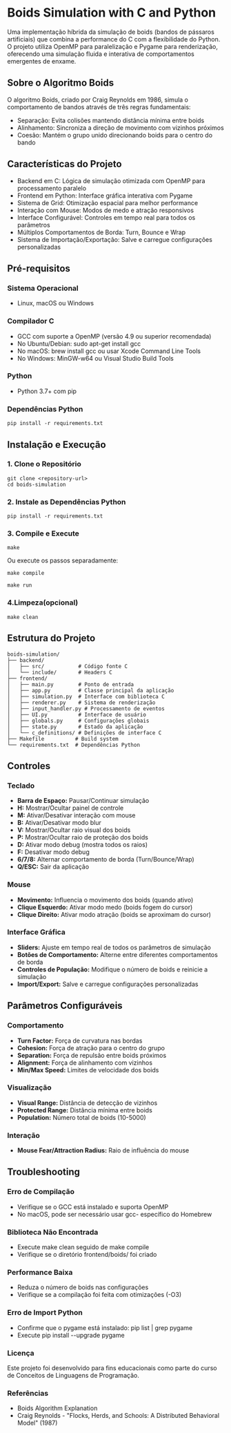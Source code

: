 
# Boids Simulation with C and Python
Uma implementação híbrida da simulação de boids (bandos de pássaros artificiais) que combina a performance do C com a flexibilidade do Python. O projeto utiliza OpenMP para paralelização e Pygame para renderização, oferecendo uma simulação fluida e interativa de comportamentos emergentes de enxame.

##  Sobre o Algoritmo Boids
O algoritmo Boids, criado por Craig Reynolds em 1986, simula o comportamento de bandos através de três regras fundamentais:

- Separação: Evita colisões mantendo distância mínima entre boids
- Alinhamento: Sincroniza a direção de movimento com vizinhos próximos
- Coesão: Mantém o grupo unido direcionando boids para o centro do bando

## Características do Projeto

- Backend em C: Lógica de simulação otimizada com OpenMP para processamento paralelo
- Frontend em Python: Interface gráfica interativa com Pygame
- Sistema de Grid: Otimização espacial para melhor performance
- Interação com Mouse: Modos de medo e atração responsivos
- Interface Configurável: Controles em tempo real para todos os parâmetros
- Múltiplos Comportamentos de Borda: Turn, Bounce e Wrap
- Sistema de Importação/Exportação: Salve e carregue configurações personalizadas

## Pré-requisitos

### Sistema Operacional

- Linux, macOS ou Windows

### Compilador C

- GCC com suporte a OpenMP (versão 4.9 ou superior recomendada)
- No Ubuntu/Debian: sudo apt-get install gcc
- No macOS: brew install gcc ou usar Xcode Command Line Tools
- No Windows: MinGW-w64 ou Visual Studio Build Tools

### Python

- Python 3.7+ com pip

### Dependências Python

```
pip install -r requirements.txt
```

## Instalação e Execução

###  1. Clone o Repositório
```
git clone <repository-url> 
cd boids-simulation 
```

### 2. Instale as Dependências Python
```
pip install -r requirements.txt
```

### 3. Compile e Execute

```
make
```
Ou execute os passos separadamente:
```
make compile

make run
```

### 4.Limpeza(opcional)

```
make clean
```

## Estrutura do Projeto

```
boids-simulation/
├── backend/
│   ├── src/           # Código fonte C
│   └── include/       # Headers C
├── frontend/
│   ├── main.py        # Ponto de entrada
│   ├── app.py         # Classe principal da aplicação
│   ├── simulation.py  # Interface com biblioteca C
│   ├── renderer.py    # Sistema de renderização
│   ├── input_handler.py # Processamento de eventos
│   ├── UI.py          # Interface de usuário
│   ├── globals.py     # Configurações globais
│   ├── state.py       # Estado da aplicação
│   └── c_definitions/ # Definições de interface C
├── Makefile          # Build system
└── requirements.txt  # Dependências Python
```

## Controles

### Teclado

- **Barra de Espaço:** Pausar/Continuar simulação
- **H:** Mostrar/Ocultar painel de controle
- **M:** Ativar/Desativar interação com mouse
- **B:** Ativar/Desativar modo blur
- **V:** Mostrar/Ocultar raio visual dos boids
- **P:** Mostrar/Ocultar raio de proteção dos boids
- **D:** Ativar modo debug (mostra todos os raios)
- **F:** Desativar modo debug
- **6/7/8:** Alternar comportamento de borda (Turn/Bounce/Wrap)
- **Q/ESC:** Sair da aplicação

### Mouse

- **Movimento:** Influencia o movimento dos boids (quando ativo)
- **Clique Esquerdo:** Ativar modo medo (boids fogem do cursor)
- **Clique Direito:** Ativar modo atração (boids se aproximam do cursor)

### Interface Gráfica

- **Sliders:** Ajuste em tempo real de todos os parâmetros de simulação
- **Botões de Comportamento:** Alterne entre diferentes comportamentos de borda
- **Controles de População:** Modifique o número de boids e reinicie a simulação
- **Import/Export:** Salve e carregue configurações personalizadas

## Parâmetros Configuráveis

### Comportamento

- **Turn Factor:** Força de curvatura nas bordas
- **Cohesion:** Força de atração para o centro do grupo
- **Separation:** Força de repulsão entre boids próximos
- **Alignment:** Força de alinhamento com vizinhos
- **Min/Max Speed:** Limites de velocidade dos boids

### Visualização

- **Visual Range:** Distância de detecção de vizinhos
- **Protected Range:** Distância mínima entre boids
- **Population:** Número total de boids (10-5000)

### Interação

- **Mouse Fear/Attraction Radius:** Raio de influência do mouse

## Troubleshooting
### Erro de Compilação

- Verifique se o GCC está instalado e suporta OpenMP
- No macOS, pode ser necessário usar gcc-<version> específico do Homebrew

### Biblioteca Não Encontrada

 - Execute make clean seguido de make compile
- Verifique se o diretório frontend/boids/ foi criado

### Performance Baixa

- Reduza o número de boids nas configurações
- Verifique se a compilação foi feita com otimizações (-O3)

### Erro de Import Python

- Confirme que o pygame está instalado: pip list | grep pygame
- Execute pip install --upgrade pygame

### Licença
Este projeto foi desenvolvido para fins educacionais como parte do curso de Conceitos de Linguagens de Programação.

### Referências 

- Boids Algorithm Explanation
- Craig Reynolds - "Flocks, Herds, and Schools: A Distributed Behavioral Model" (1987)






